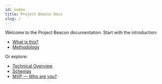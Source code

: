 ```yaml
---
id: index
title: Project Beacon Docs
slug: /
---
```


Welcome to the Project Beacon documentation. Start with the introduction:

- [What is this?](./intro/what-is-this)
- [Methodology](./intro/methodology)

Or explore:

- [Technical Overview](./technical-overview/architecture)
- [Schemas](./schemas/jobspec)
- [MVP — Who are you?](./mvp/who-are-you)
